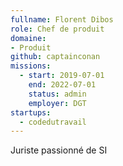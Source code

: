```yaml
---
fullname: Florent Dibos
role: Chef de produit 
domaine: 
- Produit
github: captainconan
missions:
  - start: 2019-07-01
    end: 2022-07-01
    status: admin
    employer: DGT
startups:
  - codedutravail
---
```


Juriste passionné de SI
